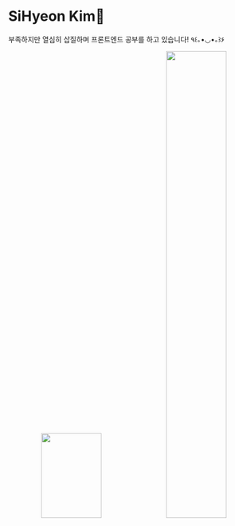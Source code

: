 
<h1 >SiHyeon Kim🐯</h1>
<p>부족하지만 열심히 삽질하며 프론트엔드 공부를 하고 있습니다! ٩꒰｡•◡•｡꒱۶ </p> 

<p align="center" >
  <img style="height:170px" src="https://github-readme-stats.vercel.app/api/top-langs/?username=sihyonn&layout=compact&theme=onedark" width="49%"  />
  <img src="https://github-readme-stats.vercel.app/api?username=sihyonn&show_icons=true&theme=radical" width="49%" >  
</p>
